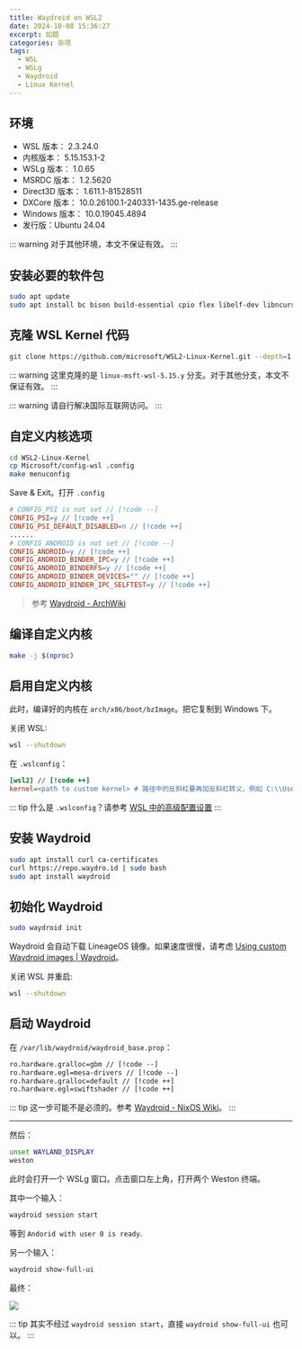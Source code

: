 ```yaml
---
title: Waydroid on WSL2
date: 2024-10-08 15:36:27
excerpt: 如题
categories: 杂项
tags:
  - WSL
  - WSLg
  - Waydroid
  - Linux Kernel
---
```


## 环境

- WSL 版本： 2.3.24.0
- 内核版本： 5.15.153.1-2
- WSLg 版本： 1.0.65
- MSRDC 版本： 1.2.5620
- Direct3D 版本： 1.611.1-81528511
- DXCore 版本： 10.0.26100.1-240331-1435.ge-release
- Windows 版本： 10.0.19045.4894
- 发行版：Ubuntu 24.04

::: warning
对于其他环境，本文不保证有效。
:::

## 安装必要的软件包
```bash
sudo apt update
sudo apt install bc bison build-essential cpio flex libelf-dev libncurses-dev libssl-dev pahole pkg-config python3 pulseaudio weston
```
## 克隆 WSL Kernel 代码
```bash
git clone https://github.com/microsoft/WSL2-Linux-Kernel.git --depth=1 --branch=linux-msft-wsl-5.15.y
```
::: warning
这里克隆的是 `linux-msft-wsl-5.15.y` 分支。对于其他分支，本文不保证有效。
:::

::: warning
请自行解决国际互联网访问。
:::
## 自定义内核选项
```bash
cd WSL2-Linux-Kernel
cp Microsoft/config-wsl .config
make menuconfig
```
Save & Exit。打开 `.config`
```makefile
# CONFIG_PSI is not set // [!code --]
CONFIG_PSI=y // [!code ++]
CONFIG_PSI_DEFAULT_DISABLED=n // [!code ++]
......
# CONFIG_ANDROID is not set // [!code --]
CONFIG_ANDROID=y // [!code ++]
CONFIG_ANDROID_BINDER_IPC=y // [!code ++]
CONFIG_ANDROID_BINDERFS=y // [!code ++]
CONFIG_ANDROID_BINDER_DEVICES="" // [!code ++]
CONFIG_ANDROID_BINDER_IPC_SELFTEST=y // [!code ++]
```
> 参考 [Waydroid - ArchWiki](https://wiki.archlinux.org/title/Waydroid)

## 编译自定义内核
```bash
make -j $(nproc)
```
## 启用自定义内核

此时，编译好的内核在 `arch/x86/boot/bzImage`。把它复制到 Windows 下。

关闭 WSL:
```bash
wsl --shutdown
```
在 `.wslconfig`：
```ini
[wsl2] // [!code ++]
kernel=<path to custom kernel> # 路径中的反斜杠要再加反斜杠转义，例如 C:\\Users\\username\\kernel // [!code ++]
```
::: tip
什么是 `.wslconfig`？请参考 [WSL 中的高级配置设置](https://learn.microsoft.com/zh-cn/windows/wsl/wsl-config#wslconfig)
:::

## 安装 Waydroid
```bash
sudo apt install curl ca-certificates
curl https://repo.waydro.id | sudo bash
sudo apt install waydroid
```
## 初始化 Waydroid
```bash
sudo waydroid init
```
Waydroid 会自动下载 LineageOS 镜像。如果速度很慢，请考虑 [Using custom Waydroid images | Waydroid](https://docs.waydro.id/faq/using-custom-waydroid-images)。

关闭 WSL 并重启:
```bash
wsl --shutdown
```

## 启动 Waydroid

在 `/var/lib/waydroid/waydroid_base.prop`：

```txt
ro.hardware.gralloc=gbm // [!code --]
ro.hardware.egl=mesa-drivers // [!code --]
ro.hardware.gralloc=default // [!code ++]
ro.hardware.egl=swiftshader // [!code ++]
```
::: tip
这一步可能不是必须的。参考 [Waydroid - NixOS Wiki](https://wiki.nixos.org/wiki/Waydroid)。
:::

***

然后：
```bash
unset WAYLAND_DISPLAY
weston
```
此时会打开一个 WSLg 窗口。点击窗口左上角，打开两个 Weston 终端。

其中一个输入：
```bash
waydroid session start
```
等到 `Andorid with user 0 is ready`.

另一个输入：
```bash
waydroid show-full-ui
```
最终：

![](./waydroid.webp)

::: tip
其实不经过 `waydroid session start`，直接 `waydroid show-full-ui` 也可以。
:::
